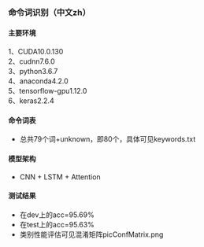 ### 命令词识别（中文zh）
#### 主要环境
1、CUDA10.0.130  
2、cudnn7.6.0  
3、python3.6.7  
4、anaconda4.2.0  
5、tensorflow-gpu1.12.0  
6、keras2.2.4  

#### 命令词表
- 总共79个词+unknown，即80个，具体可见keywords.txt
 
#### 模型架构
- CNN + LSTM + Attention

#### 测试结果
- 在dev上的acc=95.69%
- 在test上的acc=95.63%
- 类别性能评估可见混淆矩阵picConfMatrix.png

